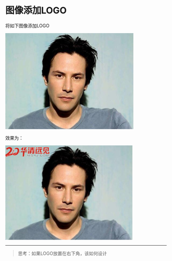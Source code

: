 # 图像添加LOGO



将如下图像添加LOGO

![example_400x300](./assets/example_400x300.png)

效果为：

<img src="./assets/image-20240712101929203.png" alt="image-20240712101929203" style="zoom:50%;" />

---



> 思考：如果LOGO放置在右下角，该如何设计
